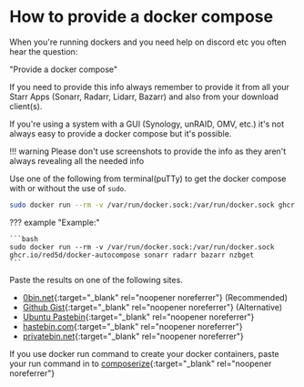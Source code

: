 # How to provide a docker compose

When you're running dockers and you need help on discord etc you often hear the question:

"Provide a docker compose"

If you need to provide this info always remember to provide it from all your Starr Apps (Sonarr, Radarr, Lidarr, Bazarr) and also from your download client(s).

If you're using a system with a GUI (Synology, unRAID, OMV, etc.) it's not always easy to provide a docker compose but it's possible.

!!! warning
    Please don't use screenshots to provide the info as they aren't always revealing all the needed info

Use one of the following from terminal(puTTy) to get the docker compose with or without the use of `sudo`.

```bash
sudo docker run --rm -v /var/run/docker.sock:/var/run/docker.sock ghcr.io/red5d/docker-autocompose CONTAINER_NAME CONTAINER_NAME2
```

??? example "Example:"

    ```bash
    sudo docker run --rm -v /var/run/docker.sock:/var/run/docker.sock ghcr.io/red5d/docker-autocompose sonarr radarr bazarr nzbget
    ```

Paste the results on one of the following sites.

- [0bin.net](https://0bin.net/){:target="_blank" rel="noopener noreferrer"} (Recommended)
- [Github Gist](https://gist.github.com){:target="_blank" rel="noopener noreferrer"} (Alternative)
- [Ubuntu Pastebin](https://pastebin.ubuntu.com/){:target="_blank" rel="noopener noreferrer"}
- [hastebin.com](https://hastebin.com){:target="_blank" rel="noopener noreferrer"}
- [privatebin.net](https://privatebin.net/){:target="_blank" rel="noopener noreferrer"}

If you use docker run command to create your docker containers, paste your run command in to [composerize](https://www.composerize.com/){:target="_blank" rel="noopener noreferrer"}

